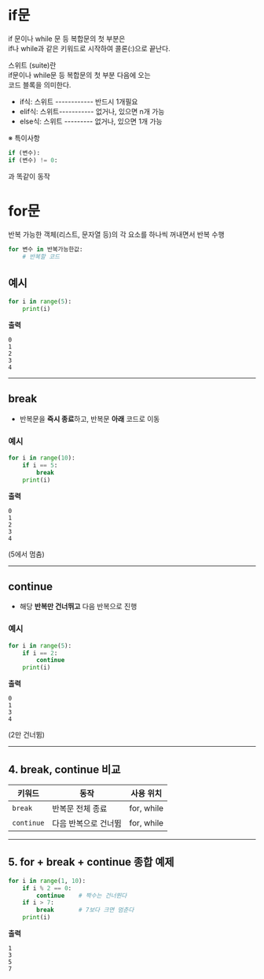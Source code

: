 # if문
if 문이나 while 문 등 복합문의 첫 부분은 <br>
if나 while과 같은 키워드로 시작하여 콜론(:)으로 끝난다.

스위트 (suite)란 <br>
if문이나 while문 등 복합문의 첫 부분 다음에 오는<br>
코드 블록을 의미한다.

- if식: 스위트 ------------ 반드시 1개필요
- elif식: 스위트----------- 없거나, 있으면 n개 가능
- else식: 스위트 --------- 없거나, 있으면 1개 가능

※ 특이사항
```py
if (변수):
if (변수) != 0:
```
과 똑같이 동작

# for문

반복 가능한 객체(리스트, 문자열 등)의 각 요소를 하나씩 꺼내면서 반복 수행

```py
for 변수 in 반복가능한값:
    # 반복할 코드
```

## 예시
```py
for i in range(5):
    print(i)
```
**출력**
```
0
1
2
3
4
```

---

## break
- 반복문을 **즉시 종료**하고, 반복문 **아래** 코드로 이동

### 예시
```py
for i in range(10):
    if i == 5:
        break
    print(i)
```
**출력**
```
0
1
2
3
4
```
(5에서 멈춤)

---

## continue
- 해당 **반복만 건너뛰고** 다음 반복으로 진행

### 예시
```py
for i in range(5):
    if i == 2:
        continue
    print(i)
```
**출력**
```
0
1
3
4
```
(2만 건너뜀)

---

## 4. break, continue 비교

| 키워드      | 동작                | 사용 위치     |
|-------------|---------------------|--------------|
| `break`     | 반복문 전체 종료    | for, while   |
| `continue`  | 다음 반복으로 건너뜀| for, while   |

---

## 5. for + break + continue 종합 예제

```py
for i in range(1, 10):
    if i % 2 == 0:
        continue    # 짝수는 건너뛴다
    if i > 7:
        break       # 7보다 크면 멈춘다
    print(i)
```
**출력**
```
1
3
5
7
```


